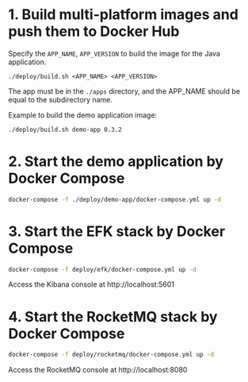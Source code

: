 
# 1. Build multi-platform images and push them to Docker Hub
Specify the `APP_NAME`, `APP_VERSION` to build the image for the Java application.
```
./deploy/build.sh <APP_NAME> <APP_VERSION>
```
The app must be in the `./apps` directory, and the APP_NAME should be equal to the subdirectory name.

Example to build the demo application image:
```bash
./deploy/build.sh demo-app 0.3.2
```

# 2. Start the demo application by Docker Compose
```bash
docker-compose -f ./deploy/demo-app/docker-compose.yml up -d
```

# 3. Start the EFK stack by Docker Compose
```bash
docker-compose -f deploy/efk/docker-compose.yml up -d
```
Access the Kibana console at http://localhost:5601

# 4. Start the RocketMQ stack by Docker Compose
```bash
docker-compose -f deploy/rocketmq/docker-compose.yml up -d
```
Access the RocketMQ console at http://localhost:8080